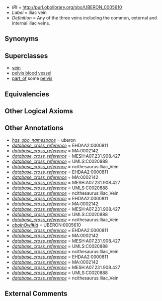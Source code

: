  * *IRI* = http://purl.obolibrary.org/obo/UBERON_0005610
 * *Label* = iliac vein
 * *Definition* = Any of the three veins including the common, external and internal iliac veins.

## Synonyms


## Superclasses

 * [vein](../../UBERON/38/UBERON_0001638.md)
 * [pelvis blood vessel](../../UBERON/20/UBERON_0003520.md)
 * [part_of](../../BFO/50/BFO_0000050.md) some [pelvis](../../UBERON/55/UBERON_0002355.md)

## Equivalencies


## Other Logical Axioms


## Other Annotations

 * *[has_obo_namespace](../../ce/oboInOwl#hasOBONamespace.md)* = uberon
 * *[database_cross_reference](../../ef/oboInOwl#hasDbXref.md)* = EHDAA2:0000811
 * *[database_cross_reference](../../ef/oboInOwl#hasDbXref.md)* = MA:0002142
 * *[database_cross_reference](../../ef/oboInOwl#hasDbXref.md)* = MESH:A07.231.908.427
 * *[database_cross_reference](../../ef/oboInOwl#hasDbXref.md)* = UMLS:C0020888
 * *[database_cross_reference](../../ef/oboInOwl#hasDbXref.md)* = ncithesaurus:Iliac_Vein
 * *[database_cross_reference](../../ef/oboInOwl#hasDbXref.md)* = EHDAA2:0000811
 * *[database_cross_reference](../../ef/oboInOwl#hasDbXref.md)* = MA:0002142
 * *[database_cross_reference](../../ef/oboInOwl#hasDbXref.md)* = MESH:A07.231.908.427
 * *[database_cross_reference](../../ef/oboInOwl#hasDbXref.md)* = UMLS:C0020888
 * *[database_cross_reference](../../ef/oboInOwl#hasDbXref.md)* = ncithesaurus:Iliac_Vein
 * *[database_cross_reference](../../ef/oboInOwl#hasDbXref.md)* = EHDAA2:0000811
 * *[database_cross_reference](../../ef/oboInOwl#hasDbXref.md)* = MA:0002142
 * *[database_cross_reference](../../ef/oboInOwl#hasDbXref.md)* = MESH:A07.231.908.427
 * *[database_cross_reference](../../ef/oboInOwl#hasDbXref.md)* = UMLS:C0020888
 * *[database_cross_reference](../../ef/oboInOwl#hasDbXref.md)* = ncithesaurus:Iliac_Vein
 * *[oboInOwl#id](../../id/oboInOwl#id.md)* = UBERON:0005610
 * *[database_cross_reference](../../ef/oboInOwl#hasDbXref.md)* = EHDAA2:0000811
 * *[database_cross_reference](../../ef/oboInOwl#hasDbXref.md)* = MA:0002142
 * *[database_cross_reference](../../ef/oboInOwl#hasDbXref.md)* = MESH:A07.231.908.427
 * *[database_cross_reference](../../ef/oboInOwl#hasDbXref.md)* = UMLS:C0020888
 * *[database_cross_reference](../../ef/oboInOwl#hasDbXref.md)* = ncithesaurus:Iliac_Vein
 * *[database_cross_reference](../../ef/oboInOwl#hasDbXref.md)* = EHDAA2:0000811
 * *[database_cross_reference](../../ef/oboInOwl#hasDbXref.md)* = MA:0002142
 * *[database_cross_reference](../../ef/oboInOwl#hasDbXref.md)* = MESH:A07.231.908.427
 * *[database_cross_reference](../../ef/oboInOwl#hasDbXref.md)* = UMLS:C0020888
 * *[database_cross_reference](../../ef/oboInOwl#hasDbXref.md)* = ncithesaurus:Iliac_Vein

## External Comments

